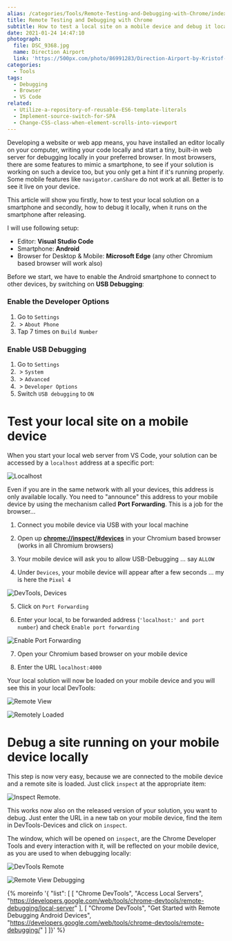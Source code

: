 ```yaml
---
alias: /categories/Tools/Remote-Testing-and-Debugging-with-Chrome/index.html
title: Remote Testing and Debugging with Chrome
subtitle: How to test a local site on a mobile device and debug it locally
date: 2021-01-24 14:47:10
photograph:
  file: DSC_9368.jpg
  name: Direction Airport
  link: 'https://500px.com/photo/86991283/Direction-Airport-by-Kristof-Zerbe/'
categories:
  - Tools
tags:
  - Debugging
  - Browser
  - VS Code
related:
  - Utilize-a-repository-of-reusable-ES6-template-literals
  - Implement-source-switch-for-SPA
  - Change-CSS-class-when-element-scrolls-into-viewport
---
```


Developing a website or web app means, you have installed an editor locally on your computer, writing your code locally and start a tiny, built-in web server for debugging locally in your preferred browser. In most browsers, there are some features to mimic a smartphone, to see if your solution is working on such a device too, but you only get a hint if it's running properly. Some mobile features like ``navigator.canShare`` do not work at all. Better is to see it live on your device.

This article will show you firstly, how to test your local solution on a smartphone and secondly, how to debug it locally, when it runs on the smartphone after releasing.

<!-- more -->

I will use following setup:

* Editor: **Visual Studio Code**
* Smartphone: **Android**
* Browser for Desktop & Mobile: **Microsoft Edge** (any other Chromium based browser will work also)

Before we start, we have to enable the Android smartphone to connect to other devices, by switching on **USB Debugging**:

### Enable the Developer Options 
1. Go to ``Settings``
2. &nbsp;&gt; ``About Phone``  
3. Tap 7 times on ``Build Number``

### Enable USB Debugging  
1. Go to ``Settings``
2. &nbsp;&gt; ``System``
3. &nbsp;&gt; ``Advanced``
4. &nbsp;&gt; ``Developer Options``
5. Switch ``USB debugging`` to ``ON``

# Test your local site on a mobile device

When you start your local web server from VS Code, your solution can be accessed by a ``localhost`` address at a specific port:

![Localhost](Remote-Testing-and-Debugging-with-Chrome/localhost.png)

Even if you are in the same network with all your devices, this address is only available locally. You need to "announce" this address to your mobile device by using the mechanism called **Port Forwarding**. This is a job for the browser...

1. Connect you mobile device via USB with your local machine

2. Open up **[chrome://inspect/#devices](chrome://inspect/#devices)** in your Chromium based browser (works in all Chromium browsers)

3. Your mobile device will ask you to allow USB-Debugging ... say ``ALLOW``

4. Under ``Devices``, your mobile device will appear after a few seconds ... my is here the ``Pixel 4``
  
![DevTools, Devices](Remote-Testing-and-Debugging-with-Chrome/devtools-devices.png)

5. Click on ``Port Forwarding``

6. Enter your local, to be forwarded address (``'localhost:' and port number``) and check ``Enable port forwarding``

![Enable Port Forwarding](Remote-Testing-and-Debugging-with-Chrome/enable-port-forwarding.png)

7. Open your Chromium based browser on your mobile device

8. Enter the URL ``localhost:4000``

Your local solution will now be loaded on your mobile device and you will see this in your local DevTools:

![Remote View](Remote-Testing-and-Debugging-with-Chrome/remote-view-localhost.png)

![Remotely Loaded](Remote-Testing-and-Debugging-with-Chrome/remotely-loaded.png)

# Debug a site running on your mobile device locally

This step is now very easy, because we are connected to the mobile device and a remote site is loaded. Just click ``inspect`` at the appropriate item:

![Inspect Remote](Remote-Testing-and-Debugging-with-Chrome/inspect-remote.png).

This works now also on the released version of your solution, you want to debug. Just enter the URL in a new tab on your mobile device, find the item in DevTools-Devices and click on ``inspect``.

The window, which will be opened on ``inspect``, are the Chrome Developer Tools and every interaction with it, will be reflected on your mobile device, as you are used to when debugging locally: 

![DevTools Remote](Remote-Testing-and-Debugging-with-Chrome/devtools-remote.png)

![Remote View Debugging](Remote-Testing-and-Debugging-with-Chrome/remote-view-debugging.png)

{% moreinfo '{ "list": [
  [
    "Chrome DevTools", "Access Local Servers",
    "https://developers.google.com/web/tools/chrome-devtools/remote-debugging/local-server"
  ],
  [
    "Chrome DevTools", "Get Started with Remote Debugging Android Devices",
    "https://developers.google.com/web/tools/chrome-devtools/remote-debugging/"
  ]
]}' %}